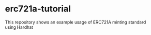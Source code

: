 # erc721a-tutorial
This repository shows an example usage of ERC721A minting standard using Hardhat
